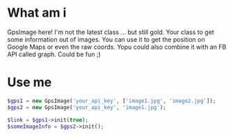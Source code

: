 
# What am i

GpsImage here! I'm not the latest class ... but still gold.
Your class to get some information out of images.
You can use it to get the position on Google Maps or even the raw coords.
Yopu could also combine it with an FB API called graph. Could be fun ;)


# Use me

```php
$gps1 = new GpsImage('your_api_key', ['image1.jpg', 'image2.jpg']);
$gps2 = new GpsImage('your_api_key', 'image1.jpg');

$link = $gps1->init(true);
$someImageInfo = $gps2->init();
```

